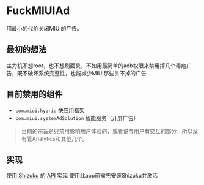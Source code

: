 # FuckMIUIAd

用最小的代价关闭MIUI的广告。

## 最初的想法

主力机不想root，也不想刷面具，不如用最简单的adb权限来禁用掉几个毒瘤广告，既不破坏系统完整性，也能减少MIUI那些关不掉的广告

## 目前禁用的组件

- `com.miui.hybrid` 快应用框架
- `com.miui.systemAdSolution` 智能服务（开屏广告）

> 目前的宗旨是只禁用影响用户体验的，或者说与用户有交互的部分，所以没有管Analytics和其他几个。

## 实现

使用 [Shizuku](https://github.com/RikkaApps/Shizuku) 的 [API](https://github.com/RikkaApps/Shizuku-API) 实现
使用此app前需先安装Shizuku并激活